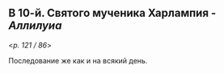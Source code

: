 ## В 10-й. Святого мученика Харлампия -  *Аллилуиа*

<*p. 121 / 86*>

Последование же как и на всякий день. 
